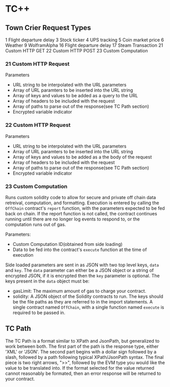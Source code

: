# TC++

## Town Crier Request Types

1 Flight departure delay
3 Stock ticker
4 UPS tracking
5 Coin market price
6 Weather
9 WolframAlpha
16 Flight departure delay
17 Steam Transaction
21 Custom HTTP GET
22 Custom HTTP POST
23 Custom Computation

### 21 Custom HTTP Request

Parameters
- URL string to be interpolated with the URL parameters
- Array of URL paramters to be inserted into the URL string
- Array of keys and values to be added as a query to the URL
- Array of headers to be included with the request
- Array of paths to parse out of the response(see TC Path section)
- Encrypted variable indicator

### 22 Custom HTTP Request

Parameters
- URL string to be interpolated with the URL parameters
- Array of URL paramters to be inserted into the URL string
- Array of keys and values to be added as a the body of the request
- Array of headers to be included with the request
- Array of paths to parse out of the response(see TC Path section)
- Encrypted variable indicator

### 23 Custom Computation

Runs custom solidity code to allow for secure and private off chain data retreival, computation, and formatting. Execution is entered by calling the `OffChain` contract's `report` function, with the parameters expected to be fed back on chain. If the report function is not called, the contract continues running until there are no longer log events to respond to, or the computation runs out of gas.


Parameters:
- Custom Computation ID(obtained from side loading)
- Data to be fed into the contract's `execute` function at the time of execution

Side loaded parameters are sent in as JSON with two top level keys, `data` and `key`. The `data` parameter can either be a JSON object or a string of encrypted JSON, if it is encrypted then the `key` parameter is optional. The keys present in the `data` object must be:

- gasLimit: The maximum amount of gas to charge your contract.
- solidity: A JSON object of the Solidity contracts to run. The keys should be the file paths as they are referred to in the import statements. A single contract named `OffChain`, with a single function named `execute` is required to be passed in.

## TC Path

The TC Path is a format similar to XPath and JsonPath, but generalized to work between both. The first part of the path is the response type, either 'XML' or 'JSON'. The second part begins with a dollar sign followed by a slash, followed by a path following typical XPath/JsonPath syntax. The final piece is two right arrows, ">>", followed by the EVM type you would like the value to be translated into. If the format selected for the value returned cannot reasonably be formated, then an error response will be returned to your contract.

